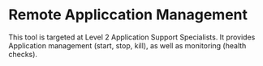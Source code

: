 # Remote Appliccation Management
This tool is targeted at Level 2 Application Support Specialists. It provides Application management (start, stop, kill), as well as monitoring (health checks).

